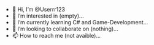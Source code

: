 - 👋 Hi, I’m @Userrr123
- 👀 I’m interested in (empty)...
- 🌱 I’m currently learning C# and Game-Development...
- 💞️ I’m looking to collaborate on (nothing)...
- 📫 How to reach me (not avaible)...

<!---
Userrr123/Userrr123 is a ✨ special ✨ repository because its `README.md` (this file) appears on your GitHub profile.
You can click the Preview link to take a look at your changes.
--->
